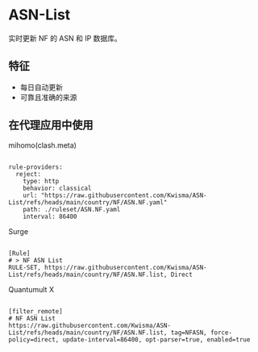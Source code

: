 
# ASN-List

实时更新 NF 的 ASN 和 IP 数据库。

## 特征

- 每日自动更新
- 可靠且准确的来源

## 在代理应用中使用

mihomo(clash.meta)

<pre><code class="language-javascript">
rule-providers:
  reject:
    type: http
    behavior: classical
    url: "https://raw.githubusercontent.com/Kwisma/ASN-List/refs/heads/main/country/NF/ASN.NF.yaml"
    path: ./ruleset/ASN.NF.yaml
    interval: 86400
</code></pre>

Surge

<pre><code class="language-javascript">
[Rule]
# > NF ASN List
RULE-SET, https://raw.githubusercontent.com/Kwisma/ASN-List/refs/heads/main/country/NF/ASN.NF.list, Direct
</code></pre>

Quantumult X

<pre><code class="language-javascript">
[filter_remote]
# NF ASN List
https://raw.githubusercontent.com/Kwisma/ASN-List/refs/heads/main/country/NF/ASN.NF.list, tag=NFASN, force-policy=direct, update-interval=86400, opt-parser=true, enabled=true
</code></pre>

